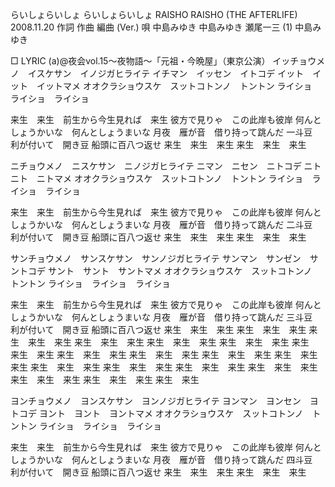 らいしょらいしょ
らいしょらいしょ
RAISHO RAISHO (THE AFTERLIFE)
2008.11.20
作詞  作曲  編曲 (Ver.)   唄
中島みゆき   中島みゆき   瀬尾一三 (1)
中島みゆき

□ LYRIC (a)@夜会vol.15～夜物語～「元祖・今晩屋」（東京公演）
イッチョウメノ　イスケサン　イノジガヒライテ
イチマン　イッセン　イトコデ
イット　イット　イットマメ
オオクラショウスケ　スットコトンノ　トントン
ライショ　ライショ　ライショ

来生　来生　前生から今生見れば　来生
彼方で見りゃ　この此岸も彼岸
何んとしょうかいな　何んとしょうまいな
月夜　雁が音　借り持って跳んだ
一斗豆　利が付いて　開き豆
船頭に百八つ返せ
来生　来生　来生
来生　来生　来生

ニチョウメノ　ニスケサン　ニノジガヒライテ
ニマン　ニセン　ニトコデ
ニト　ニト　ニトマメ
オオクラショウスケ　スットコトンノ　トントン
ライショ　ライショ　ライショ

来生　来生　前生から今生見れば　来生
彼方で見りゃ　この此岸も彼岸
何んとしょうかいな　何んとしょうまいな
月夜　雁が音　借り持って跳んだ
二斗豆　利が付いて　開き豆
船頭に百八つ返せ
来生　来生　来生
来生　来生　来生

サンチョウメノ　サンスケサン　サンノジガヒライテ
サンマン　サンゼン　サントコデ
サント　サント　サントマメ
オオクラショウスケ　スットコトンノ　トントン
ライショ　ライショ　ライショ

来生　来生　前生から今生見れば　来生
彼方で見りゃ　この此岸も彼岸
何んとしょうかいな　何んとしょうまいな
月夜　雁が音　借り持って跳んだ
三斗豆　利が付いて　開き豆
船頭に百八つ返せ
来生　来生　来生
来生　来生　来生
来生　来生　来生
来生　来生　来生
来生　来生　来生
来生　来生　来生
来生　来生　来生
来生　来生　来生
来生　来生　来生
来生　来生　来生
来生　来生　来生
来生　来生　来生
来生　来生　来生
来生　来生　来生
来生　来生　来生
来生　来生　来生
来生　来生　来生
来生　来生

ヨンチョウメノ　ヨンスケサン　ヨンノジガヒライテ
ヨンマン　ヨンセン　ヨトコデ
ヨント　ヨント　ヨントマメ
オオクラショウスケ　スットコトンノ　トントン
ライショ　ライショ　ライショ

来生　来生　前生から今生見れば　来生
彼方で見りゃ　この此岸も彼岸
何んとしょうかいな　何んとしょうまいな
月夜　雁が音　借り持って跳んだ
四斗豆　利が付いて　開き豆
船頭に百八つ返せ
来生　来生　来生
来生　来生　来生